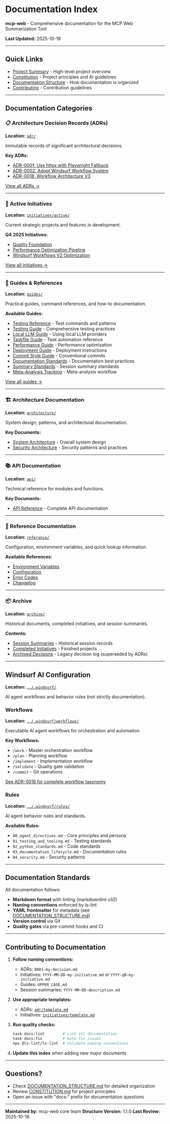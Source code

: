 # Documentation Index

**mcp-web** - Comprehensive documentation for the MCP Web Summarization Tool

**Last Updated:** 2025-10-18

---

## Quick Links

- [Project Summary](../PROJECT_SUMMARY.md) - High-level project overview
- [Constitution](CONSTITUTION.md) - Project principles and AI guidelines
- [Documentation Structure](DOCUMENTATION_STRUCTURE.md) - How documentation is organized
- [Contributing](../CONTRIBUTING.md) - Contribution guidelines

---

## Documentation Categories

### 📋 Architecture Decision Records (ADRs)

**Location:** [`adr/`](adr/)

Immutable records of significant architectural decisions.

**Key ADRs:**

- [ADR-0001: Use httpx with Playwright Fallback](adr/0001-use-httpx-playwright-fallback.md)
- [ADR-0002: Adopt Windsurf Workflow System](adr/0002-adopt-windsurf-workflow-system.md)
- [ADR-0018: Workflow Architecture V3](adr/0018-workflow-architecture-v3.md)

[View all ADRs →](adr/README.md)

---

### 🎯 Active Initiatives

**Location:** [`initiatives/active/`](initiatives/active/)

Current strategic projects and features in development.

**Q4 2025 Initiatives:**

- [Quality Foundation](initiatives/active/2025-q4-quality-foundation.md)
- [Performance Optimization Pipeline](initiatives/active/2025-q4-performance-optimization-pipeline.md)
- [Windsurf Workflows V2 Optimization](initiatives/active/2025-q4-windsurf-workflows-v2-optimization.md)

[View all initiatives →](initiatives/README.md)

---

### 📖 Guides & References

**Location:** [`guides/`](guides/)

Practical guides, command references, and how-to documentation.

**Available Guides:**

- [Testing Reference](guides/TESTING_REFERENCE.md) - Test commands and patterns
- [Testing Guide](guides/TESTING_GUIDE.md) - Comprehensive testing practices
- [Local LLM Guide](guides/LOCAL_LLM_GUIDE.md) - Using local LLM providers
- [Taskfile Guide](guides/TASKFILE_GUIDE.md) - Task automation reference
- [Performance Guide](guides/PERFORMANCE_GUIDE.md) - Performance optimization
- [Deployment Guide](guides/DEPLOYMENT_GUIDE.md) - Deployment instructions
- [Commit Style Guide](guides/COMMIT_STYLE_GUIDE.md) - Conventional commits
- [Documentation Standards](guides/DOCUMENTATION_STANDARDS.md) - Documentation best practices
- [Summary Standards](guides/SUMMARY_STANDARDS.md) - Session summary standards
- [Meta-Analysis Tracking](guides/META_ANALYSIS_TRACKING.md) - Meta-analysis workflow

[View all guides →](guides/README.md)

---

### 🏗️ Architecture Documentation

**Location:** [`architecture/`](architecture/)

System design, patterns, and architectural documentation.

**Key Documents:**

- [System Architecture](architecture/ARCHITECTURE.md) - Overall system design
- [Security Architecture](architecture/SECURITY_ARCHITECTURE.md) - Security patterns and practices

---

### 📚 API Documentation

**Location:** [`api/`](api/)

Technical reference for modules and functions.

**Key Documents:**

- [API Reference](api/API.md) - Complete API documentation

---

### 🔧 Reference Documentation

**Location:** [`reference/`](reference/)

Configuration, environment variables, and quick lookup information.

**Available References:**

- [Environment Variables](reference/ENVIRONMENT_VARIABLES.md)
- [Configuration](reference/CONFIGURATION.md)
- [Error Codes](reference/ERROR_CODES.md)
- [Changelog](reference/CHANGELOG.md)

---

### 📦 Archive

**Location:** [`archive/`](archive/)

Historical documents, completed initiatives, and session summaries.

**Contents:**

- [Session Summaries](archive/session-summaries/) - Historical session records
- [Completed Initiatives](initiatives/completed/) - Finished projects
- [Archived Decisions](archive/DECISIONS.md) - Legacy decision log (superseded by ADRs)

---

## Windsurf AI Configuration

**Location:** [`../.windsurf/`](../.windsurf/)

AI agent workflows and behavior rules (not strictly documentation).

### Workflows

**Location:** [`../.windsurf/workflows/`](../.windsurf/workflows/)

Executable AI agent workflows for orchestration and automation.

**Key Workflows:**

- `/work` - Master orchestration workflow
- `/plan` - Planning workflow
- `/implement` - Implementation workflow
- `/validate` - Quality gate validation
- `/commit` - Git operations

[See ADR-0018 for complete workflow taxonomy](adr/0018-workflow-architecture-v3.md)

### Rules

**Location:** [`../.windsurf/rules/`](../.windsurf/rules/)

AI agent behavior rules and standards.

**Available Rules:**

- `00_agent_directives.md` - Core principles and persona
- `01_testing_and_tooling.md` - Testing standards
- `02_python_standards.md` - Code standards
- `03_documentation_lifecycle.md` - Documentation rules
- `04_security.md` - Security patterns

---

## Documentation Standards

All documentation follows:

- **Markdown format** with linting (markdownlint-cli2)
- **Naming conventions** enforced by ls-lint
- **YAML frontmatter** for metadata (see [DOCUMENTATION_STRUCTURE.md](DOCUMENTATION_STRUCTURE.md))
- **Version control** via Git
- **Quality gates** via pre-commit hooks and CI

---

## Contributing to Documentation

1. **Follow naming conventions:**
   - ADRs: `0001-my-decision.md`
   - Initiatives: `YYYY-MM-DD-my-initiative.md` or `YYYY-qN-my-initiative.md`
   - Guides: `UPPER_CASE.md`
   - Session summaries: `YYYY-MM-DD-description.md`

2. **Use appropriate templates:**
   - ADRs: [`adr/template.md`](adr/template.md)
   - Initiatives: [`initiatives/template.md`](initiatives/template.md)

3. **Run quality checks:**

   ```bash
   task docs:lint        # Lint all documentation
   task docs:fix         # Auto-fix issues
   npx @ls-lint/ls-lint  # Validate naming conventions
   ```

4. **Update this index** when adding new major documents

---

## Questions?

- Check [DOCUMENTATION_STRUCTURE.md](DOCUMENTATION_STRUCTURE.md) for detailed organization
- Review [CONSTITUTION.md](CONSTITUTION.md) for project principles
- Open an issue with "docs:" prefix for documentation questions

---

**Maintained by:** mcp-web core team
**Structure Version:** 1.1.0
**Last Review:** 2025-10-18

